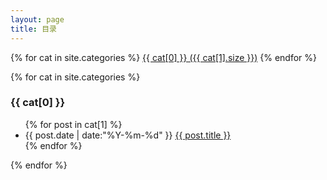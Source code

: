 ```yaml
---
layout: page
title: 目录
---
```


<div>
{% for cat in site.categories %}
<a href="#{{ cat[0] }}" title="{{ cat[0] }}" rel="{{ cat[1].size }}">{{ cat[0] }} ({{ cat[1].size }})</a>
{% endfor %}
</div>

{% for cat in site.categories %}
  <h3 id="{{ cat[0] }}">{{ cat[0] }}</h3>
  <ul>
	{% for post in cat[1] %}
	  <li>
	  	<time datetime="{{ post.date | date:"%Y-%m-%d" }}">{{ post.date | date:"%Y-%m-%d" }}</time>
	  	<a href="{{ site.url }}{{ post.url }}" title="{{ post.title }}">{{ post.title }}</a>
	  </li>
	{% endfor %}
   </ul>
{% endfor %}

